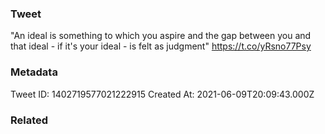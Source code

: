 ### Tweet
"An ideal is something to which you aspire and the gap between you and that ideal - if it's your ideal - is felt as judgment" https://t.co/yRsno77Psy

### Metadata
Tweet ID: 1402719577021222915
Created At: 2021-06-09T20:09:43.000Z

### Related

